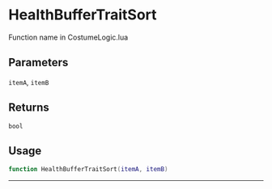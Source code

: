 # HealthBufferTraitSort
Function name in CostumeLogic.lua
## Parameters
`itemA`, `itemB`
## Returns
`bool`
## Usage
```lua
function HealthBufferTraitSort(itemA, itemB)
```
---
